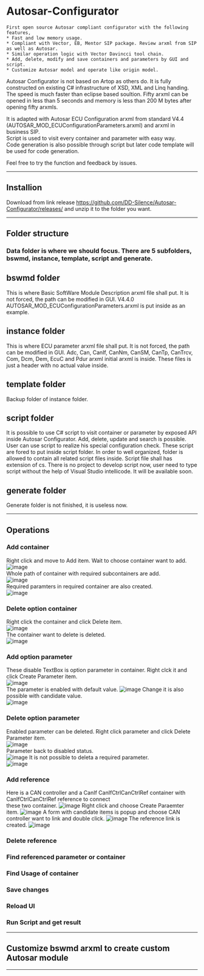 # Autosar-Configurator
    First open source Autosar compliant configurator with the following features,
    * Fast and low memory usage.
    * Compliant with Vector, EB, Mentor SIP package. Review arxml from SIP as well as Autosar.
    * Similar operation logic with Vector Davincci tool chain. 
    * Add, delete, modify and save containers and parameters by GUI and script.
    * Customize Autosar model and operate like origin model.
    
Autosar Configurator is not based on Artop as others do. It is fully constructed on existing C# infrastructure of XSD, XML and Linq handing. The speed is much faster than eclipse based soultion. Fifty arxml can be opened in less than 5 seconds and memory is less than 200 M bytes after opening fifty arxmls.

It is adapted with Autosar ECU Configuration arxml from standard V4.4 (AUTOSAR_MOD_ECUConfigurationParameters.arxml) and arxml in business SIP.  
Script is used to visit every container and parameter with easy way.  
Code generation is also possible through script but later code template will be used for code generation.  

Feel free to try the function and feedback by issues.

---
## Installion
Download from link release https://github.com/DD-Silence/Autosar-Configurator/releases/ and unzip it to the folder you want.

---
## Folder structure
### Data folder is where we should focus. There are 5 subfolders, bswmd, instance, template, script and generate.
## bswmd folder
This is where Basic SoftWare Module Description arxml file shall put. It is not forced, the path can be modified in GUI.  V4.4.0 AUTOSAR_MOD_ECUConfigurationParameters.arxml is put inside as an example.
## instance folder
This is where ECU parameter arxml file shall put. It is not forced, the path can be modified in GUI. Adc, Can, CanIf, CanNm, CanSM, CanTp, CanTrcv, Com, Dcm, Dem, EcuC and Pdur arxml initial arxml is inside. These files is just a header with no actual value inside.
## template folder
Backup folder of instance folder.
## script folder
It is possible to use C# script to visit container or parameter by exposed API inside Autosar Configurator. Add, delete, update and search is possible. User can use script to realize his special configuration check. These script are fored to put inside script folder. In order to well organized, folder is allowed to contain all related script files inside. Script file shall has extension of cs. There is no project to develop script now, user need to type script without the help of Visual Studio intellicode. It will be available soon. 
## generate folder
Generate folder is not finished, it is useless now.

---
## Operations
### Add container
Right click and move to Add item. Wait to choose container want to add.  
![image](https://user-images.githubusercontent.com/101047683/157063201-78ee49da-be98-407b-9018-34953f55fc66.png)  
Whole path of container with required subcontainers are add.  
![image](https://user-images.githubusercontent.com/101047683/157063599-33fa39f2-a04a-4a90-98f3-2ff89ed1ce79.png)  
Required paramters in required container are also created.  
![image](https://user-images.githubusercontent.com/101047683/157065217-9cf4e6ca-cb72-47ae-bf62-4744536ae50f.png)  

### Delete option container
Right click the container and click Delete item.  
![image](https://user-images.githubusercontent.com/101047683/157065792-090ab999-6b6b-41b9-aafb-4ba18b448aba.png)  
The container want to delete is deleted.  
![image](https://user-images.githubusercontent.com/101047683/157066041-8a9414cf-b3db-475c-899a-8ed1ae8db932.png)  

### Add option parameter
These disable TextBox is option parameter in container. Right clck it and click Create Parameter item.  
![image](https://user-images.githubusercontent.com/101047683/157067885-ea4b4cd7-c15f-4463-8360-bfe79430b82d.png)  
The parameter is enabled with default value.
![image](https://user-images.githubusercontent.com/101047683/157067230-93c0f28e-6d8e-4bab-99e4-a0a5bd22751c.png)
Change it is also possible with candidate value.  
![image](https://user-images.githubusercontent.com/101047683/157067403-b9c6fc5c-08cc-4f32-95da-4e2d8934d005.png)  

### Delete option parameter
Enabled parameter can be deleted. Right click parameter and click Delete Parameter item.  
![image](https://user-images.githubusercontent.com/101047683/157068110-00ebd78f-f9b2-4500-bdd8-e087504b08e1.png)  
Parameter back to disabled status.  
![image](https://user-images.githubusercontent.com/101047683/157068217-568f1dd4-75c9-44a0-9aa7-30ca0f7917ec.png)
It is not possible to deleta a required parameter.  
![image](https://user-images.githubusercontent.com/101047683/157068411-41da383c-bbe9-4f69-9944-314a6ad6ae2d.png)  

### Add reference
Here is a CAN controller and a CanIf CanIfCtrlCanCtrlRef container with CanIfCtrlCanCtrlRef reference to connect  
these two container.
![image](https://user-images.githubusercontent.com/101047683/157070591-3803a6d3-d9c9-4ea1-8729-75ba4282cfa7.png)
Right click and choose Create Paraemter item.
![image](https://user-images.githubusercontent.com/101047683/157070986-a237a518-ba47-44cc-bd0c-8a0e2da73597.png)
A form with candidate items is popup and choose CAN controller want to link and double click.
![image](https://user-images.githubusercontent.com/101047683/157071246-240331a3-ff82-4d44-8959-5a3b88440220.png)
The reference link is created.
![image](https://user-images.githubusercontent.com/101047683/157071379-34005656-c669-41d3-94ee-b465d9ea4d63.png)

### Delete reference

### Find referenced parameter or container

### Find Usage of container

### Save changes

### Reload UI

### Run Script and get result

---
## Customize bswmd arxml to create custom Autosar module

---

